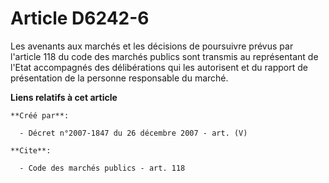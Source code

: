 # Article D6242-6

Les avenants aux marchés et les décisions de poursuivre prévus par l'article 118 du code des marchés publics sont transmis au
représentant de l'Etat accompagnés des délibérations qui les autorisent et du rapport de présentation de la personne
responsable du marché.

**Liens relatifs à cet article**

	**Créé par**:

	  - Décret n°2007-1847 du 26 décembre 2007 - art. (V)

	**Cite**:

	  - Code des marchés publics - art. 118
